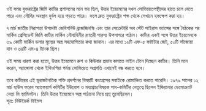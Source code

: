 ওই সময় যুক্তরাষ্ট্রের জিমি কার্টার প্রশাসনের মনে ভয় ছিল, উত্তর ইয়েমেনের দখল সোভিয়েতপন্থীদের হাতে চলে যেতে পারে এবং সৌদির অবস্থান দুর্বল হয়ে পড়তে পারে। ফলে দ্রুত যুক্তরাষ্ট্রের পক্ষ থেকে সেখানে হস্তক্ষেপ করা হয়।

৭ মার্চ জাতীয় নিরাপত্তা উপদেষ্টা জেবিগনিউ ব্রজেজিনস্কি এবং তার সেক্রেটারি অব স্টেট সাইরাস ভ্যান্সের সঙ্গে বৈঠকের পর মার্কিন প্রেসিডেন্ট জিমি কার্টার মার্কিন নৌবাহিনীর রণতরী পারস্য উপসাগরে পাঠান। কার্টার একই সঙ্গে উত্তর ইয়েমেনকে ৩৯ কোটি মার্কিন ডলার মূল্যের অস্ত্র সহযোগিতার কথা জানান। এর মধ্যে ১২টি এফ-৫ ফাইটার জেট, ৫০টি সাঁজোয়া যান ও ৬৪টি এম-৪ ট্যাংক ছিল।

ওই সময় ধারণা করা হতো, উত্তর ইয়েমেনে রুশ ও কিউবার প্রভাব কমাতে লাইন টেনে দিচ্ছেন কার্টার। তিনি মনে করেন, অ্যাঙ্গোলা থেকে ইথিওপিয়া পর্যন্ত সোভিয়েত অগ্রগতি এখানেই বন্ধ করতে হবে।

তবে কার্টারের এই ভূরাজনৈতিক শক্তি প্রদর্শনের বিষয়টি কংগ্রেসের সবাইকে রোমাঞ্চিত করতে পারেনি। ১৯৭৯ সালের ১২ মার্চ হাউস ফরেন অ্যাফেয়ার্স কমিটির ইউরোপ ও মধ্যপ্রাচ্যবিষয়ক সাব-কমিটির নেতৃত্বে ছিলেন ইন্ডিয়ানার ডেমোক্র্যাট নেতা লি হ্যামিলটন। তিনি উত্তর ইয়েমেনে অস্ত্র পাঠানো নিয়ে প্রশ্ন তুলেছিলেন।  
সূত্র: নিউইয়র্ক টাইমস
